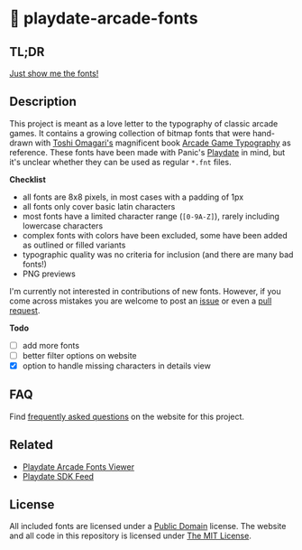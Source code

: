 # 👾 playdate-arcade-fonts

## TL;DR

[Just show me the fonts!](https://idleberg.github.io/playdate-arcade-fonts/)
## Description

This project is meant as a love letter to the typography of classic arcade games. It contains a growing collection of bitmap fonts that were hand-drawn with [Toshi Omagari's](https://twitter.com/tosche_e) magnificent book [Arcade Game Typography](https://readonlymemory.vg/shop/book/arcade-game-typography/) as reference. These fonts have been made with Panic's [Playdate](https://play.date/) in mind, but it's unclear whether they can be used as regular `*.fnt` files.


**Checklist**

- all fonts are 8x8 pixels, in most cases with a padding of 1px
- all fonts only cover basic latin characters
- most fonts have a limited character range (`[0-9A-Z]`), rarely including lowercase characters
- complex fonts with colors have been excluded, some have been added as outlined or filled variants
- typographic quality was no criteria for inclusion (and there are many bad fonts!)
- PNG previews

I'm currently not interested in contributions of new fonts. However, if you come across mistakes you are welcome to post an [issue](https://github.com/idleberg/playdate-arcade-fonts/issues) or even a [pull request](https://github.com/idleberg/playdate-arcade-fonts/pulls).

**Todo**

- [ ] add more fonts
- [ ] better filter options on website
- [x] option to handle missing characters in details view

## FAQ

Find [frequently asked questions](https://idleberg.github.io/playdate-arcade-fonts/faq/) on the website for this project.

## Related

- [Playdate Arcade Fonts Viewer](https://github.com/idleberg/playdate-arcade-fonts-viewer)
- [Playdate SDK Feed](https://github.com/idleberg/playdate-sdk-feed)

## License

All included fonts are licensed under a [Public Domain](https://creativecommons.org/publicdomain/zero/1.0/) license. The website and all code in this repository is licensed under [The MIT License](https://opensource.org/licenses/MIT).
